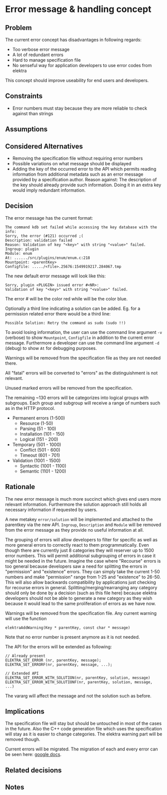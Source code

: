 # Error message & handling concept

## Problem

The current error concept has disadvantages in following regards:

* Too verbose error message
* A lot of redundant errors
* Hard to manage specification file
* No senseful way for application developers to use error codes from elektra

This concept should improve useability for end users and developers.

## Constraints

* Error numbers must stay because they are more reliable to check against than strings

## Assumptions

## Considered Alternatives

* Removing the specification file without requiring error numbers
* Possible variations on what message should be displayed
* Adding the key of the occurred error to the API which permits reading information from
additional metadata such as an error message provided by a specification author. 
Reason against: The description of the key should already provide such information.
Doing it in an extra key would imply redundant information.

## Decision

The error message has the current format:

```
The command kdb set failed while accessing the key database with the info:
Sorry, the error (#121) occurred ;(
Description: validation failed
Reason: Validation of key "<key>" with string "<value>" failed.
Ingroup: plugin
Module: enum
At: ....../src/plugins/enum/enum.c:218
Mountpoint: <parentKey>
Configfile: ...../<file>.25676:1549919217.284067.tmp
```

The new default error message will look like this:
```
Sorry, plugin <PLUGIN> issued error #<NR>:
Validation of key "<key>" with string "<value>" failed.
```
The error #<NR> will be the color red while <PLUGIN> will be the color blue.

Optionally a third line indicating a solution can be added. Eg. for a permission related error there would be a third line:
```
Possible Solution: Retry the command as sudo (sudo !!)
```

To avoid losing information, the user can use the command line argument `-v` (verbose) to show
`Mountpoint`, `Configfile` in addition to the current error message.
Furthermore a developer can use the command line argument `-d` (debug) 
to show `At` for debugging purposes.

Warnings will be removed from the specification file as they are not needed there.

All "fatal" errors will be converted to "errors" as the distinguishment is not relevant.

Unused marked errors will be removed from the specification.

The remaining ~130 errors will be categorizes into logical groups with subgroups.
Each group and subgroup will receive a range of numbers such as in the HTTP protocol.

* Permanent errors (1-500)
    * Resource (1-50)
    * Parsing (51 - 100)
    * Installation (101 - 150)
    * Logical (151 - 200)
* Temporary (501 - 1000)
    * Conflict (501 - 600)
    * Timeout (601 - 701)
* Validation (1001 - 1500)
    * Syntactic (1001 - 1100)
    * Semantic (1101 - 1200)

## Rationale

The new error message is much more succinct which gives end users more relevant information.
Furthermore the solution approach still holds all necessary information if requested by users.

A new metakey `error/solution` will be implemented and attached to the parentkey via the new API.
`Ingroup`, `Description` and `Module` will be removed from the error message as they provide no useful
information at all.

The grouping of errors will allow developers to filter for specific as well as more general errors to correctly
react to them programmatically. Even though there are currently just 8 categories they will reserver up to 1500 error numbers.
This will permit additional subgrouping of errors in case it might be needed in the future. Imagine the case where
"Recourse" errors is too general because developers saw a need for splitting the errors in "permission" and "existence" errors.
They can simply take the current 1-50 numbers and make "permission" range from 1-25 and "existence" to 26-50. This will also allow
backwards compatibility by applications just checking for recourse errors in general.
Splitting/merging/rearranging any category should only be done by a decision (such as this file here) because elektra developers
should not be able to generate a new category as they wish because it would lead to the same proliferation of errors as we have now.

Warnings will be removed from the specification file. Any current warning will use the function
```
elektraAddWarning(Key * parentKey, const char * message)
```
Note that no error number is present anymore as it is not needed.

The API for the errors will be extended as following:
```
// Already present
ELEKTRA_SET_ERROR (nr, parentKey, message);
ELEKTRA_SET_ERRORF(nr, parentKey, message, ...);

// Extended API
ELEKTRA_SET_ERROR_WITH_SOLUTION(nr, parentKey, solution, message)
ELEKTRA_SET_ERROR_WITH_SOLUTIONF(nr, parentKey, solution, message, ...)
```

The vararg will affect the message and not the solution such as before.


## Implications

The specification file will stay but should be untouched in most of the cases in the future. Also the C++ code generation
file which uses the specification will stay as it is easier to change categories. The elektra warning part will be removed though.

Current errors will be migrated. The migration of each and every error can be seen here: [google docs](https://docs.google.com/spreadsheets/d/1-vXNZ7pN9wlMFByIMLbFt_HieyJpop0UyksbgAvmGK4/edit?usp=sharing).

## Related decisions


## Notes


